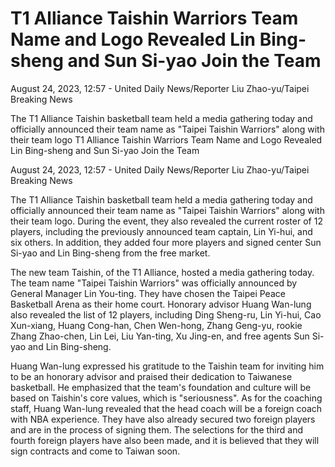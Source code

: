# T1 Alliance Taishin Warriors Team Name and Logo Revealed Lin Bing-sheng and Sun Si-yao Join the Team

August 24, 2023, 12:57 - United Daily News/Reporter Liu Zhao-yu/Taipei Breaking News

The T1 Alliance Taishin basketball team held a media gathering today and officially announced their team name as "Taipei Taishin Warriors" along with their team logo 
 T1 Alliance Taishin Warriors Team Name and Logo Revealed Lin Bing-sheng and Sun Si-yao Join the Team

August 24, 2023, 12:57 - United Daily News/Reporter Liu Zhao-yu/Taipei Breaking News

The T1 Alliance Taishin basketball team held a media gathering today and officially announced their team name as "Taipei Taishin Warriors" along with their team logo. During the event, they also revealed the current roster of 12 players, including the previously announced team captain, Lin Yi-hui, and six others. In addition, they added four more players and signed center Sun Si-yao and Lin Bing-sheng from the free market.

The new team Taishin, of the T1 Alliance, hosted a media gathering today. The team name "Taipei Taishin Warriors" was officially announced by General Manager Lin You-ting. They have chosen the Taipei Peace Basketball Arena as their home court. Honorary advisor Huang Wan-lung also revealed the list of 12 players, including Ding Sheng-ru, Lin Yi-hui, Cao Xun-xiang, Huang Cong-han, Chen Wen-hong, Zhang Geng-yu, rookie Zhang Zhao-chen, Lin Lei, Liu Yan-ting, Xu Jing-en, and free agents Sun Si-yao and Lin Bing-sheng.

Huang Wan-lung expressed his gratitude to the Taishin team for inviting him to be an honorary advisor and praised their dedication to Taiwanese basketball. He emphasized that the team's foundation and culture will be based on Taishin's core values, which is "seriousness". As for the coaching staff, Huang Wan-lung revealed that the head coach will be a foreign coach with NBA experience. They have also already secured two foreign players and are in the process of signing them. The selections for the third and fourth foreign players have also been made, and it is believed that they will sign contracts and come to Taiwan soon.